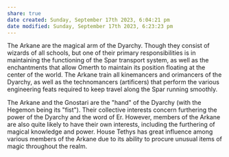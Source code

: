 ```yaml
---
share: true
date created: Sunday, September 17th 2023, 6:04:21 pm
date modified: Sunday, September 17th 2023, 6:23:23 pm
---
```


The Arkane are the magical arm of the Dyarchy. Though they consist of wizards of all schools, but one of their primary responsibilities is in maintaining the functioning of the Spar transport system, as well as the enchantments that allow Omerth to maintain its position floating at the center of the world. The Arkane  train all kinemancers and orimancers of the Dyarchy, as well as the technomancers (artificers) that perform the various engineering feats required to keep travel along the Spar running smoothly. 

The Arkane and the Gnostari are the "hand" of the Dyarchy (with the Hegemon being its "fist"). Their collective interests concern furthering the power of the Dyarchy and the word of Er. However, members of the Arkane are also quite likely to have their own interests, including the furthering of magical knowledge and power. House Tethys has great influence among various members of the Arkane due to its ability to procure unusual items of magic throughout the realm. 